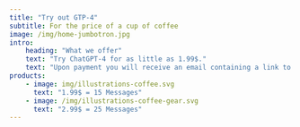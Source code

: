 ```yaml
---
title: "Try out GTP-4"
subtitle: For the price of a cup of coffee
image: /img/home-jumbotron.jpg
intro:
    heading: "What we offer"
    text: "Try ChatGPT-4 for as little as 1.99$."
    text: "Upon payment you will receive an email containing a link to your own ChatGPT-4 session"
products:
    - image: img/illustrations-coffee.svg
      text: "1.99$ = 15 Messages"
    - image: /img/illustrations-coffee-gear.svg
      text: "2.99$ = 25 Messages"
---
```


